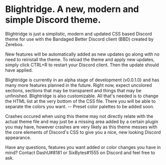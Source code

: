 # Blightridge. A new, modern and simple Discord theme.


Blightridge is just a simplistic, modern and updated CSS based Discord theme for use with the Bandaged Better Discord client (BBD) created by Zerebos.

New features will be automatically added as new updates go along with no need to reinstall the theme. To reload the theme and apply new updates, simply click CTRL+R to restart your Discord client. Then the update should have applied. 


Blightridge is currently in an alpha stage of development (v0.0.1.0) and has many more features planned in the future. Right now, expect uncolored sections, sections that may be transparent and things that may be unfinished. Blightridge is also customizable. All that's needed is to change the HTML list at the very bottom of the CSS file. There you will be able to separate the colors you want. -- Preset color palettes to be added soon.


Crashes occured when using this theme may not directly relate with the actual theme file and may just be a missing area added by a certain plugin you may have, however crashes are very likely as this theme messes with the core elements of Discord's CSS to give you a nice, new looking Discord appearance.






Have any questions, features you want added or color changes you have in mind? Contact DashU#8181 or SixBytes#1555 on Discord and feel free to ask. 
